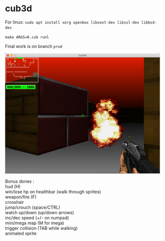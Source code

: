 # cub3d

For linux: 
`sudo apt install
  xorg openbox
  libxext-dev
  libssl-dev
  libbsd-dev`

`make ARGS=0.cub run`\

Final work is on branch `prod`

![cub3d](https://raw.githubusercontent.com/untel/cub3d/master/pics/demo.png)

Bonus dones :<br/>
hud (H)<br/>
win/lose hp on healthbar (walk through sprites)<br/>
weapon/fire (F)<br/>
crosshair<br/>
jump/crouch (space/CTRL)<br/>
watch up/down (up/down arrows)\
inc/dec speed (+/- on numpad)\
mini/mega map (M for mega)\
trigger collision (TAB while walking)\
animated sprite
